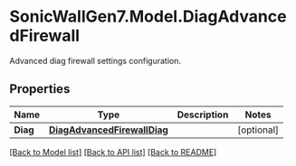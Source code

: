 # SonicWallGen7.Model.DiagAdvancedFirewall
Advanced diag firewall settings configuration.

## Properties

Name | Type | Description | Notes
------------ | ------------- | ------------- | -------------
**Diag** | [**DiagAdvancedFirewallDiag**](DiagAdvancedFirewallDiag.md) |  | [optional] 

[[Back to Model list]](../README.md#documentation-for-models) [[Back to API list]](../README.md#documentation-for-api-endpoints) [[Back to README]](../README.md)

